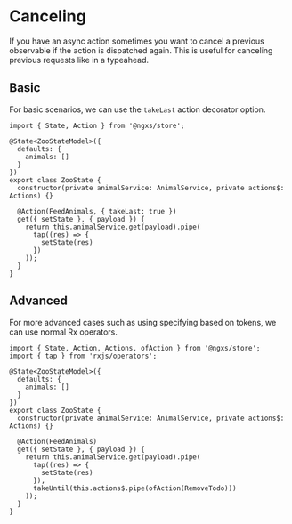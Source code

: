 # Canceling
If you have an async action sometimes you want to cancel a previous observable if the action is dispatched again.
This is useful for canceling previous requests like in a typeahead.

## Basic
For basic scenarios, we can use the `takeLast` action decorator option.

```TS
import { State, Action } from '@ngxs/store';

@State<ZooStateModel>({
  defaults: {
    animals: []
  }
})
export class ZooState {
  constructor(private animalService: AnimalService, private actions$: Actions) {}

  @Action(FeedAnimals, { takeLast: true })
  get({ setState }, { payload }) {
    return this.animalService.get(payload).pipe(
      tap((res) => {
        setState(res)
      })
    ));
  }
}
```

## Advanced
For more advanced cases such as using specifying based on tokens, we can use normal Rx operators.

```TS
import { State, Action, Actions, ofAction } from '@ngxs/store';
import { tap } from 'rxjs/operators';

@State<ZooStateModel>({
  defaults: {
    animals: []
  }
})
export class ZooState {
  constructor(private animalService: AnimalService, private actions$: Actions) {}

  @Action(FeedAnimals)
  get({ setState }, { payload }) {
    return this.animalService.get(payload).pipe(
      tap((res) => {
        setState(res)
      }),
      takeUntil(this.actions$.pipe(ofAction(RemoveTodo)))
    ));
  }
}
```
